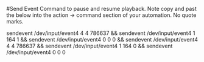 #Send Event Command to pause and resume playback. Note copy and past the below into the action -> command section of your automation.  No quote marks.

sendevent /dev/input/event4 4 4 786637 && sendevent /dev/input/event4 1 164 1 && sendevent /dev/input/event4 0 0 0 && sendevent /dev/input/event4 4 4 786637 && sendevent /dev/input/event4 1 164 0 && sendevent /dev/input/event4 0 0 0